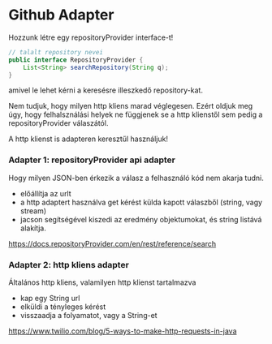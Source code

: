 # Github Adapter

Hozzunk létre egy repositoryProvider interface-t!
```java
// talalt repository nevei
public interface RepositoryProvider {
    List<String> searchRepository(String q);
}
```
amivel le lehet kérni a keresésre illeszkedő repository-kat.

Nem tudjuk, hogy milyen http kliens marad véglegesen. Ezért oldjuk meg úgy, hogy 
felhalsználási helyek ne függjenek se a http klienstől sem pedig a repositoryProvider válaszától.

A http klienst is adapteren keresztűl használjuk!

### Adapter 1: repositoryProvider api adapter
Hogy milyen JSON-ben érkezik a válasz a felhasználó kód nem akarja tudni.
* előállítja az urlt
* a http adaptert használva get kérést külda kapott válaszből (string, vagy stream)
* jacson segítségével kiszedi az eredmény objektumokat, és string listává alakítja.

https://docs.repositoryProvider.com/en/rest/reference/search

### Adapter 2: http kliens adapter
Általános http kliens, valamilyen http klienst tartalmazva
* kap egy String url
* elküldi a tényleges kérést
* visszaadja a folyamatot, vagy a String-et

https://www.twilio.com/blog/5-ways-to-make-http-requests-in-java

